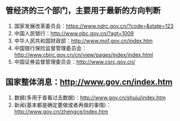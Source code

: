 ## 管经济的三个部门，主要用于最新的方向判断
1. 国家发展改革委员会：https://www.ndrc.gov.cn/?code=&state=123
2. 中国人民银行：http://www.pbc.gov.cn/?agt=1009
3. 中华人民共和国财政部：http://www.mof.gov.cn/index.htm
4. 中国银行保险监督管理委员会：http://www.cbirc.gov.cn/cn/view/pages/index/index.html
5. 中国证券监督管理委员会：http://www.csrc.gov.cn/

## 国家整体消息：http://www.gov.cn/index.htm
1. 数据(多用于查看过去数据)：http://www.gov.cn/shuju/index.htm
2. 新闻(基本都是确定要做或者再做的事情)：http://www.gov.cn/zhengce/index.htm
